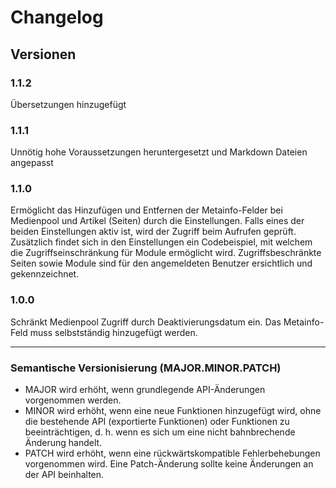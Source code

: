 # Changelog

## Versionen

### 1.1.2

Übersetzungen hinzugefügt

### 1.1.1

Unnötig hohe Voraussetzungen heruntergesetzt und Markdown Dateien angepasst

### 1.1.0

Ermöglicht das Hinzufügen und Entfernen der Metainfo-Felder bei Medienpool und Artikel (Seiten) durch die Einstellungen. Falls eines der beiden Einstellungen aktiv ist, wird der Zugriff beim Aufrufen geprüft. Zusätzlich findet sich in den Einstellungen ein Codebeispiel, mit welchem die Zugriffseinschränkung für Module ermöglicht wird. Zugriffsbeschränkte Seiten sowie Module sind für den angemeldeten Benutzer ersichtlich und gekennzeichnet.

### 1.0.0

Schränkt Medienpool Zugriff durch Deaktivierungsdatum ein. Das Metainfo-Feld muss selbstständig hinzugefügt werden.

---

### Semantische Versionisierung (MAJOR.MINOR.PATCH)

- MAJOR wird erhöht, wenn grundlegende API-Änderungen vorgenommen werden.
- MINOR wird erhöht, wenn eine neue Funktionen hinzugefügt wird, ohne die bestehende API (exportierte Funktionen) oder Funktionen zu beeinträchtigen, d. h. wenn es sich um eine nicht bahnbrechende Änderung handelt.
- PATCH wird erhöht, wenn eine rückwärtskompatible Fehlerbehebungen vorgenommen wird. Eine Patch-Änderung sollte keine Änderungen an der API beinhalten.
